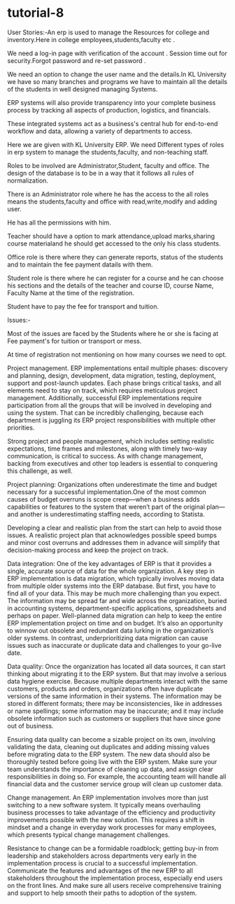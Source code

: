 # tutorial-8
User Stories:-An erp is used to manage the Resources for college and inventory.Here in college  employees,students,faculty etc . 

We need a log-in page with verification of the account . Session time out for security.Forgot password and re-set password . 

We need an option to change the user name and the details.In KL University we have so many branches and programs we have to maintain all the details of the students in well designed managing Systems.

ERP systems will also provide transparency into your complete business process by tracking all aspects of production, logistics, and financials. 

These integrated systems act as a business's central hub for end-to-end workflow and data, allowing a variety of departments to access.

Here we are given with KL University ERP. We need Different types of roles in erp system to manage the students,faculty, and non-teaching staff. 

Roles to be involved are Administrator,Student, faculty and office. The design of the database is to be in a way that it follows all rules of normalization.

There is an Administrator role where he has the access to the all roles means the students,faculty and office with read,write,modify and adding user. 

He has all the permissions with him.

Teacher should have a option to mark attendance,upload marks,sharing course materialand he should get accessed to the only his class students.

Office role is there where they can generate reports, status of the students and to maintain the fee payment datails with them.

Student role is there where he can register for a course and he can choose his sections and the details of the teacher and course ID, course Name, Faculty Name at the time of the registration.

Student have to pay the fee for transport and tuition.

Issues:-

Most of the issues are faced by the Students where he or she is facing at Fee payment's for tuition or transport or mess.

At time of registration not mentioning on how many courses we need to opt.

Project management. ERP implementations entail multiple phases: discovery and planning, design, development, data migration, testing, deployment, support and post-launch updates. Each phase brings critical tasks, and all elements need to stay on track, which requires meticulous project management. Additionally, successful ERP implementations require participation from all the groups that will be involved in developing and using the system. That can be incredibly challenging, because each department is juggling its ERP project responsibilities with multiple other priorities.

Strong project and people management, which includes setting realistic expectations, time frames and milestones, along with timely two-way communication, is critical to success. As with change management, backing from executives and other top leaders is essential to conquering this challenge, as well.

Project planning: Organizations often underestimate the time and budget necessary for a successful implementation.One of the most common causes of budget overruns is scope creep—when a business adds capabilities or features to the system that weren’t part of the original plan—and another is underestimating staffing needs, according to Statista.

Developing a clear and realistic plan from the start can help to avoid those issues. A realistic project plan that acknowledges possible speed bumps and minor cost overruns and addresses them in advance will simplify that decision-making process and keep the project on track.

Data integration: One of the key advantages of ERP is that it provides a single, accurate source of data for the whole organization. A key step in ERP implementation is data migration, which typically involves moving data from multiple older systems into the ERP database. But first, you have to find all of your data. This may be much more challenging than you expect. The information may be spread far and wide across the organization, buried in accounting systems, department-specific applications, spreadsheets and perhaps on paper.
Well-planned data migration can help to keep the entire ERP implementation project on time and on budget. It’s also an opportunity to winnow out obsolete and redundant data lurking in the organization’s older systems. In contrast, underprioritizing data migration can cause issues such as inaccurate or duplicate data and challenges to your go-live date.

Data quality: Once the organization has located all data sources, it can start thinking about migrating it to the ERP system. But that may involve a serious data hygiene exercise. Because multiple departments interact with the same customers, products and orders, organizations often have duplicate versions of the same information in their systems. The information may be stored in different formats; there may be inconsistencies, like in addresses or name spellings; some information may be inaccurate; and it may include obsolete information such as customers or suppliers that have since gone out of business.

Ensuring data quality can become a sizable project on its own, involving validating the data, cleaning out duplicates and adding missing values before migrating data to the ERP system. The new data should also be thoroughly tested before going live with the ERP system. Make sure your team understands the importance of cleaning up data, and assign clear responsibilities in doing so. For example, the accounting team will handle all financial data and the customer service group will clean up customer data.

Change management. An ERP implementation involves more than just switching to a new software system. It typically means overhauling business processes to take advantage of the efficiency and productivity improvements possible with the new solution. This requires a shift in mindset and a change in everyday work processes for many employees, which presents typical change management challenges.

Resistance to change can be a formidable roadblock; getting buy-in from leadership and stakeholders across departments very early in the implementation process is crucial to a successful implementation. Communicate the features and advantages of the new ERP to all stakeholders throughout the implementation process, especially end users on the front lines. And make sure all users receive comprehensive training and support to help smooth their paths to adoption of the system.
